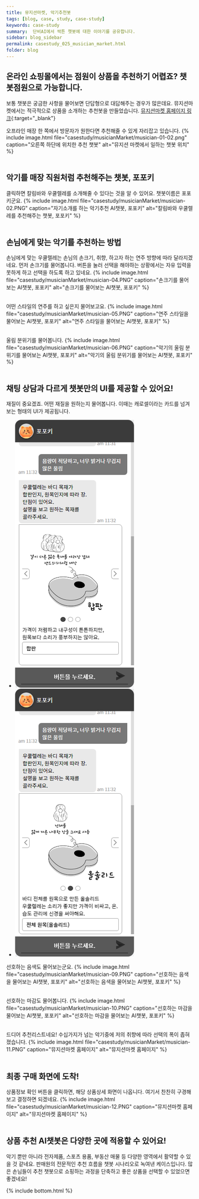 ```yaml
---
title: 뮤지션마켓, 악기추천봇
tags: [blog, case, study, case-study]
keywords: case-study
summary:  단비AI에서 싹튼 챗봇에 대한 이야기를 공유합니다.
sidebar: blog_sidebar
permalink: casestudy_025_musician_market.html
folder: blog
---
```



## 온라인 쇼핑몰에서는 점원이 상품을 추천하기 어렵죠? 챗봇점원으로 가능합니다.

보통 챗봇은 궁금한 사항을 물어보면 단답형으로 대답해주는 경우가 많은데요. 뮤지션마켓에서는 적극적으로 상품을 소개하는 추천봇을 만들었습니다.
[뮤지션마켓 홈페이지 링크](https://www.musicianmarket.co.kr/){:target="_blank"}

오프라인 매장 한 쪽에서 방문자가 원한다면 추천해줄 수 있게 자리잡고 있습니다. 
{% include image.html file="casestudy/musicianMarket/musician-01-02.png" caption="오른쪽 하단에 위치한 추천 챗봇" alt="뮤지션 마켓에서 일하는 챗봇 위치" %}
<br><br>

## 악기를 매장 직원처럼 추천해주는 챗봇, 포포키
클릭하면 칼림바와 우쿨렐레를 소개해줄 수 있다는 것을 알 수 있어요. 챗봇이름은 포포키군요.
{% include image.html file="casestudy/musicianMarket/musician-02.PNG" caption="자기소개를 하는 악기추천 AI챗봇, 포포키" alt="칼림바와 우쿨렐레를 추천해주는 챗봇, 포포키" %}
<br><br>

## 손님에게 맞는 악기를 추천하는 방법
손님에게 맞는 우쿨렐레는 손님의 손크기, 취향, 하고자 하는 연주 방향에 따라 달라지겠네요. 먼저 손크기를 물어봅니다.
버튼을 눌러 선택을 해야하는 상황에서는 자유 입력을 못하게 하고 선택을 하도록 하고 있네요.
{% include image.html file="casestudy/musicianMarket/musician-04.PNG" caption="손크기를 물어보는 AI챗봇, 포포키" alt="손크기를 물어보는 AI챗봇, 포포키" %}
<br><br>

어떤 스타일의 연주를 하고 싶은지 물어보고요.
{% include image.html file="casestudy/musicianMarket/musician-05.PNG" caption="연주 스타일을 물어보는 AI챗봇, 포포키" alt="연주 스타일을 물어보는 AI챗봇, 포포키" %}
<br><br>

울림 분위기를 물어봅니다.
{% include image.html file="casestudy/musicianMarket/musician-06.PNG" caption="악기의 울림 분위기를 물어보는 AI챗봇, 포포키" alt="악기의 울림 분위기를 물어보는 AI챗봇, 포포키" %}
<br><br>


## 채팅 상담과 다르게 챗봇만의 UI를 제공할 수 있어요!

재질이 중요겠죠. 어떤 재질을 원하는지 물어봅니다. 이때는 캐로셀이라는 카드를 넘겨보는 형태의 UI가 제공됩니다.

<div class="danbee-slider-container">
    <div class="flexslider danbee-slider">
        <ul class="slides">
            <li>
            <img src="images/casestudy/musicianMarket/musician-07.PNG" />
            </li>
            <li>
            <img src="images/casestudy/musicianMarket/musician-08.PNG" />
            </li>
        </ul>
    </div>
</div>

선호하는 음색도 물어보는군요.
{% include image.html file="casestudy/musicianMarket/musician-09.PNG" caption="선호하는 음색을 물어보는 AI챗봇, 포포키" alt="선호하는 음색을 물어보는 AI챗봇, 포포키" %}
<br><br>

선호하는 마감도 물어봅니다.
{% include image.html file="casestudy/musicianMarket/musician-10.PNG" caption="선호하는 마감을 물어보는 AI챗봇, 포포키" alt="선호하는 마감을 물어보는 AI챗봇, 포포키" %}
<br><br>

드디어 추천리스트네요! 수십가지가 넘는 악기중에 저의 취향에 따라 선택의 폭이 좁혀졌습니다. 
{% include image.html file="casestudy/musicianMarket/musician-11.PNG" caption="뮤지션마켓 홈페이지" alt="뮤지션마켓 홈페이지" %}
<br><br>

## 최종 구매 화면에 도착!

상품정보 확인 버튼을 클릭하면, 해당 상품상세 화면이 나옵니다. 여기서 찬찬히 구경해보고 결정하면 되겠네요.
{% include image.html file="casestudy/musicianMarket/musician-12.PNG" caption="뮤지션마켓 홈페이지" alt="뮤지션마켓 홈페이지" %}
<br><br>

## 상품 추천 AI챗봇은 다양한 곳에 적용할 수 있어요!
악기 뿐만 아니라 전자제품, 스포츠 용품, 부동산 매물 등 다양한 영역에서 활약할 수 있을 것 같네요. 판매원의 전문적인 추천 흐름을 챗봇 시나리오로 녹여낸 케이스입니다.
많은 손님들이 추천 챗봇으로 쇼핑하는 과정을 단축하고 좋은 상품을 선택할 수 있었으면 좋겠네요!



{% include bottom.html %}